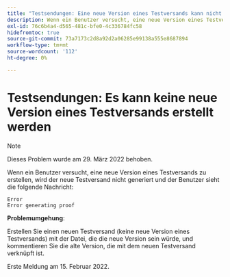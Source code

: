 ```yaml
---
title: "Testsendungen: Eine neue Version eines Testversands kann nicht erstellt werden."
description: Wenn ein Benutzer versucht, eine neue Version eines Testversands zu erstellen, wird der neue Testversand nicht erzeugt und der Benutzer wird mit einer Fehlermeldung informiert.
exl-id: 76c6b4a4-d565-481c-bfe0-4c336784fc58
hidefromtoc: true
source-git-commit: 73a7173c2d8a92d2a06285e99138a555e8687894
workflow-type: tm+mt
source-wordcount: '112'
ht-degree: 0%

---
```


# Testsendungen: Es kann keine neue Version eines Testversands erstellt werden

>[!NOTE]
>
>Dieses Problem wurde am 29. März 2022 behoben.

Wenn ein Benutzer versucht, eine neue Version eines Testversands zu erstellen, wird der neue Testversand nicht generiert und der Benutzer sieht die folgende Nachricht:

```
Error
Error generating proof
```

**Problemumgehung**:

Erstellen Sie einen neuen Testversand (keine neue Version eines Testversands) mit der Datei, die die neue Version sein würde, und kommentieren Sie die alte Version, die mit dem neuen Testversand verknüpft ist.

Erste Meldung am 15. Februar 2022.
